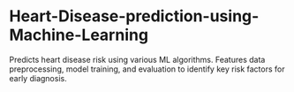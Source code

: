 # Heart-Disease-prediction-using-Machine-Learning
Predicts heart disease risk using various ML algorithms. Features data preprocessing, model training, and evaluation to identify key risk factors for early diagnosis.
